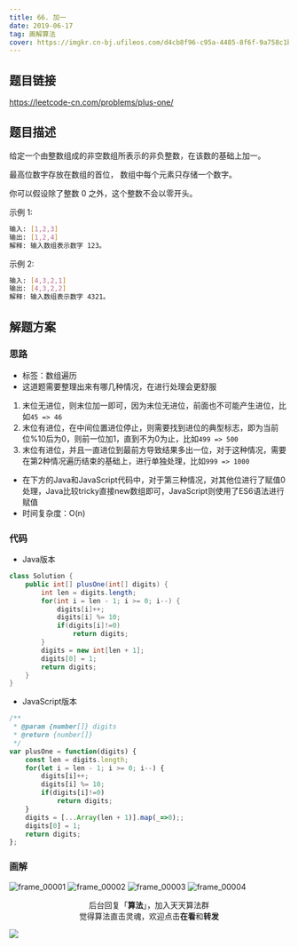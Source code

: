 ```yaml
---
title: 66. 加一
date: 2019-06-17
tag: 画解算法
cover: https://imgkr.cn-bj.ufileos.com/d4cb8f96-c95a-4485-8f6f-9a758c1b626d.png
---
```


## 题目链接

https://leetcode-cn.com/problems/plus-one/

## 题目描述

给定一个由整数组成的非空数组所表示的非负整数，在该数的基础上加一。

最高位数字存放在数组的首位， 数组中每个元素只存储一个数字。

你可以假设除了整数 0 之外，这个整数不会以零开头。

示例 1:

```bash
输入: [1,2,3]
输出: [1,2,4]
解释: 输入数组表示数字 123。
```

示例 2:

```bash
输入: [4,3,2,1]
输出: [4,3,2,2]
解释: 输入数组表示数字 4321。
```

## 解题方案

### 思路

- 标签：数组遍历
- 这道题需要整理出来有哪几种情况，在进行处理会更舒服

1. 末位无进位，则末位加一即可，因为末位无进位，前面也不可能产生进位，比如`45 => 46`
2. 末位有进位，在中间位置进位停止，则需要找到进位的典型标志，即为当前位%10后为0，则前一位加1，直到不为0为止，比如`499 => 500`
3. 末位有进位，并且一直进位到最前方导致结果多出一位，对于这种情况，需要在第2种情况遍历结束的基础上，进行单独处理，比如`999 => 1000`

- 在下方的Java和JavaScript代码中，对于第三种情况，对其他位进行了赋值0处理，Java比较tricky直接new数组即可，JavaScript则使用了ES6语法进行赋值
- 时间复杂度：O(n)

### 代码

- Java版本

```java
class Solution {
    public int[] plusOne(int[] digits) {
        int len = digits.length;
        for(int i = len - 1; i >= 0; i--) {
            digits[i]++;
            digits[i] %= 10;
            if(digits[i]!=0)
                return digits;
        }
        digits = new int[len + 1];
        digits[0] = 1;
        return digits;
    }
}
```

- JavaScript版本

```javascript
/**
 * @param {number[]} digits
 * @return {number[]}
 */
var plusOne = function(digits) {
    const len = digits.length;
    for(let i = len - 1; i >= 0; i--) {
        digits[i]++;
        digits[i] %= 10;
        if(digits[i]!=0)
            return digits;
    }
    digits = [...Array(len + 1)].map(_=>0);;
    digits[0] = 1;
    return digits;
};
```

### 画解

![frame_00001](https://imgkr.cn-bj.ufileos.com/ff385960-8047-42d0-b9e4-78d6b695e5e3.png)
![frame_00002](https://imgkr.cn-bj.ufileos.com/f41ca817-e63f-459a-8a0c-a777e63a7868.png)
![frame_00003](https://imgkr.cn-bj.ufileos.com/41e8dfd3-3917-4b44-bece-4fb4017d8e1c.png)
![frame_00004](https://imgkr.cn-bj.ufileos.com/d4cb8f96-c95a-4485-8f6f-9a758c1b626d.png)


<span style="display:block;text-align:center;">后台回复「<strong>算法</strong>」，加入天天算法群</span>
<span style="display:block;text-align:center;">觉得算法直击灵魂，欢迎点击<strong>在看</strong>和<strong>转发</strong></span>

![](https://imgkr.cn-bj.ufileos.com/c3690018-4a92-4766-ac7e-ac54dd54c093.jpg)